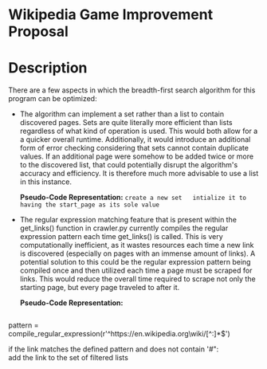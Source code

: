 # Wikipedia Game Improvement Proposal

# Description
There are a few aspects in which the breadth-first search algorithm for this program can be optimized:

* The algorithm can implement a set rather than a list to contain discovered pages. Sets are quite literally more efficient than lists regardless of what kind of operation is used. This would both allow for a
  a quicker overall runtime. Additionally, it would introduce an additional form of error checking considering that sets cannot contain duplicate values. If an additional page were somehow to be added twice or more
  to the discovered list, that could potentially disrupt the algorithm's accuracy and efficiency. It is therefore much more advisable to use a list in this instance.

  __Pseudo-Code Representation:__ ```
  create a new set  
  intialize it to having the start_page as its sole value
                                  ```

*  The regular expression matching feature that is present within the get_links() function in crawler.py currently compiles the regular expression pattern each time get_links() is called. This is very computationally inefficient, as it wastes resources each time a new link is discovered (especially on pages with an immense amount of links). A potential solution to this could be the regular expression pattern being compiled once and then utilized each time a page must be scraped for links. This would reduce the overall time required to scrape not only the starting page, but every page traveled to after it.

    __Pseudo-Code Representation:__
   ```
pattern = compile_regular_expression(r'^https://en\.wikipedia\.org\wiki/[^:]*$')  

if the link matches the defined pattern and does not contain '#":  
  add the link to the set of filtered lists
  ```
